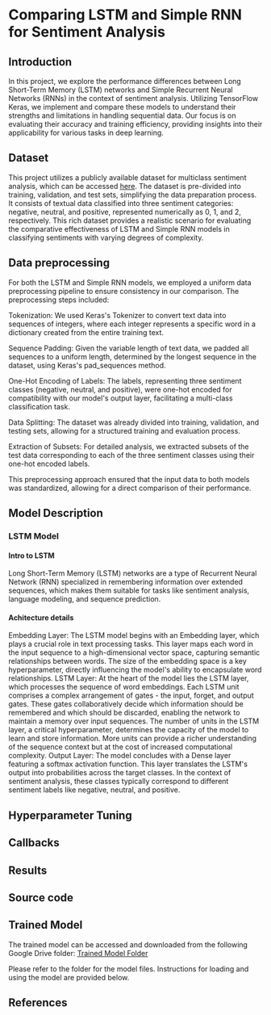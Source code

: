 # Comparing LSTM and Simple RNN for Sentiment Analysis
## Introduction
In this project, we explore the performance differences between Long Short-Term Memory (LSTM) networks and Simple Recurrent Neural Networks (RNNs) in the context of sentiment analysis. Utilizing TensorFlow Keras, we implement and compare these models to understand their strengths and limitations in handling sequential data. Our focus is on evaluating their accuracy and training efficiency, providing insights into their applicability for various tasks in deep learning.
## Dataset
This project utilizes a publicly available dataset for multiclass sentiment analysis, which can be accessed [here](https://huggingface.co/datasets/Sp1786/multiclass-sentiment-analysis-dataset).
 The dataset is pre-divided into training, validation, and test sets, simplifying the data preparation process. It consists of textual data classified into three sentiment categories: negative, neutral, and positive, represented numerically as 0, 1, and 2, respectively. This rich dataset provides a realistic scenario for evaluating the comparative effectiveness of LSTM and Simple RNN models in classifying sentiments with varying degrees of complexity.
## Data preprocessing
For both the LSTM and Simple RNN models, we employed a uniform data preprocessing pipeline to ensure consistency in our comparison. The preprocessing steps included:

Tokenization: We used Keras's Tokenizer to convert text data into sequences of integers, where each integer represents a specific word in a dictionary created from the entire training text.

Sequence Padding: Given the variable length of text data, we padded all sequences to a uniform length, determined by the longest sequence in the dataset, using Keras's pad_sequences method.

One-Hot Encoding of Labels: The labels, representing three sentiment classes (negative, neutral, and positive), were one-hot encoded for compatibility with our model's output layer, facilitating a multi-class classification task.

Data Splitting: The dataset was already divided into training, validation, and testing sets, allowing for a structured training and evaluation process.

Extraction of Subsets: For detailed analysis, we extracted subsets of the test data corresponding to each of the three sentiment classes using their one-hot encoded labels.

This preprocessing approach ensured that the input data to both models was standardized, allowing for a direct comparison of their performance.
## Model Description
### LSTM Model
#### Intro to LSTM
Long Short-Term Memory (LSTM) networks are a type of  Recurrent Neural Network (RNN) specialized in remembering information over extended sequences, which makes them suitable for tasks like sentiment analysis, language modeling, and sequence prediction.
#### Achitecture details
Embedding Layer: The LSTM model begins with an Embedding layer, which plays a crucial role in text processing tasks. This layer maps each word in the input sequence to a high-dimensional vector space, capturing semantic relationships between words. The size of the embedding space is a key hyperparameter, directly influencing the model's ability to encapsulate word relationships.
LSTM Layer: At the heart of the model lies the LSTM layer, which processes the sequence of word embeddings. Each LSTM unit comprises a complex arrangement of gates - the input, forget, and output gates. These gates collaboratively decide which information should be remembered and which should be discarded, enabling the network to maintain a memory over input sequences. The number of units in the LSTM layer, a critical hyperparameter, determines the capacity of the model to learn and store information. More units can provide a richer understanding of the sequence context but at the cost of increased computational complexity.
Output Layer: The model concludes with a Dense layer featuring a softmax activation function. This layer translates the LSTM's output into probabilities across the target classes. In the context of sentiment analysis, these classes typically correspond to different sentiment labels like negative, neutral, and positive.
## Hyperparameter Tuning
## Callbacks
## Results
## Source code
## Trained Model
The trained model can be accessed and downloaded from the following Google Drive folder: [Trained Model Folder](https://drive.google.com/drive/folders/1T2XThXZVQo-NYV6WD0_FdAB8pZ6qOYrb?usp=sharing)

Please refer to the folder for the model files. Instructions for loading and using the model are provided below.
## References

